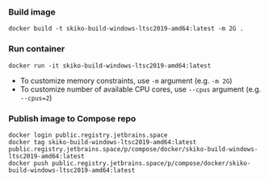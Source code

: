 ### Build image

```
docker build -t skiko-build-windows-ltsc2019-amd64:latest -m 2G .
```

### Run container

```
docker run -it skiko-build-windows-ltsc2019-amd64:latest 
```

* To customize memory constraints, use `-m` argument (e.g. `-m 2G`)
* To customize number of available CPU cores, use `--cpus` argument (e.g. `--cpus=2`)

### Publish image to Compose repo

```
docker login public.registry.jetbrains.space
docker tag skiko-build-windows-ltsc2019-amd64:latest public.registry.jetbrains.space/p/compose/docker/skiko-build-windows-ltsc2019-amd64:latest
docker push public.registry.jetbrains.space/p/compose/docker/skiko-build-windows-ltsc2019-amd64:latest
```